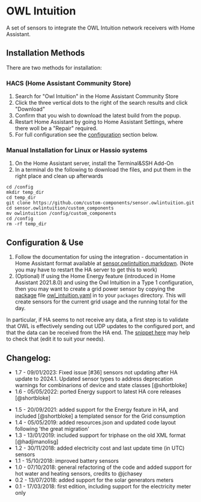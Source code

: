 # OWL Intuition

A set of sensors to integrate the OWL Intuition network receivers with Home Assistant.

## Installation Methods
There are two methods for installation:

### HACS (Home Assistant Community Store)

1. Search for "Owl Intuition" in the Home Assistant Community Store
2. Click the three vertical dots to the right of the search results and click "Download"
3. Confirm that you wish to download the latest build from the popup.
4. Restart Home Assistant by going to Home Assistant Settings, where there woll be a "Repair" required.
5. For full configuration see the [configuration](#configuration&use) section below.


### Manual Installation for Linux or Hassio systems

1. On the Home Assistant server, install the Terminal&SSH Add-On
2. In a terminal do the following to download the files, and put them in the right place and clean up afterwards
```
cd /config
mkdir temp_dir
cd temp_dir
git clone https://github.com/custom-components/sensor.owlintuition.git
cd sensor.owlintuition/custom_components
mv owlintuition /config/custom_components
cd /config
rm -rf temp_dir
```

## Configuration & Use

1. Follow the documentation for using the integration - documentation in Home Assistant format available at [sensor.owlintuition.markdown](./sensor.owlintuition.markdown). (Note you may have to restart the HA server to get this to work)
2. (Optional) If using the Home Energy feature (introduced in Home Assistant 2021.8.0) and using the Owl Intuition in a Type 1 configuration, then you may want to create a grid power sensor by copying the [package](https://www.home-assistant.io/docs/configuration/packages/) file [owl_intuition.yaml](custom_components/owlintuition/owl_intuition.yaml) in to your `packages` directory. This will create sensors for the current grid usage and the running total for the day.

In particular, if HA seems to not receive any data, a first step is to validate that OWL is effectively sending out UDP updates to the configured port, and that the data can be received from the HA end. The [snippet here](test/testowl.py) may help to check that (edit it to suit your needs).

## Changelog:

- 1.7 - 09/01/2023: Fixed issue [#36] sensors not updating after HA update to 2024.1. Updated sensor types to address deprecation warnings for combinarions of device and state classes [@shortbloke]
- 1.6 - 05/05/2022: ported Energy support to latest HA core releases [@shortbloke]
* 1.5 - 20/09/2021: added support for the Energy feature in HA, and included [@shortbloke] a templated sensor for the Grid consumption
* 1.4 - 05/05/2019: added resources.json and updated code layout following 'the great migration'
* 1.3 - 13/01/2019: included support for triphase on the old XML format [@hadjimanolisg]
* 1.2 - 30/11/2018: added electricity cost and last update time (in UTC) sensors
* 1.1 - 15/10/2018: improved battery sensors
* 1.0 - 07/10/2018: general refactoring of the code and added support for hot water and heating sensors, credits to @jchasey
* 0.2 - 13/07/2018: added support for the solar generators meters
* 0.1 - 17/03/2018: first edition, including support for the electricity meter only
